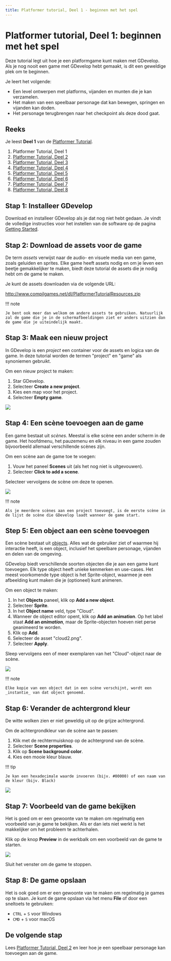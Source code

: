 ```yaml
---
title: Platformer tutorial, Deel 1 - beginnen met het spel
---
```

# Platformer tutorial, Deel 1: beginnen met het spel

Deze tutorial legt uit hoe je een platformgame kunt maken met GDevelop. Als je nog nooit een game met GDevelop hebt gemaakt, is dit een geweldige plek om te beginnen.

Je leert het volgende:

- Een level ontwerpen met platforms, vijanden en munten die je kan verzamelen.
- Het maken van een speelbaar personage dat kan bewegen, springen en vijanden kan doden.
- Het personage terugbrengen naar het checkpoint als deze dood gaat.

## Reeks

Je leest **Deel 1** van de  [Platformer Tutorial](/nl/gdevelop5/tutorials/platformer/start).

1. Platformer Tutorial, Deel 1
2. [Platformer Tutorial, Deel 2](/nl/gdevelop5/tutorials/platformer/part-2)
3. [Platformer Tutorial, Deel 3](/gdevelop5/tutorials/platformer/part-3)
4. [Platformer Tutorial, Deel 4](/gdevelop5/tutorials/platformer/part-4)
5. [Platformer Tutorial, Deel 5](/gdevelop5/tutorials/platformer/part-5)
6. [Platformer Tutorial, Deel 6](/gdevelop5/tutorials/platformer/part-6)
7. [Platformer Tutorial, Deel 7](/gdevelop5/tutorials/platformer/part-7)
8. [Platformer Tutorial, Deel 8](/gdevelop5/tutorials/platformer/part-8)

## Stap 1: Installeer GDevelop

Download en installeer GDevelop als je dat nog niet hebt gedaan. Je vindt de volledige instructies voor het instellen van de software op de pagina [Getting Started](/gdevelop5/getting_started).

## Stap 2: Download de assets voor de game

De term *assets* verwijst naar de audio- en visuele media van een game, zoals geluiden en sprites. Elke game heeft assets nodig en om je leven een beetje gemakkelijker te maken, biedt deze tutorial de assets die je nodig hebt om de game te maken.

Je kunt de assets downloaden via de volgende URL:

http://www.compilgames.net/dl/PlatformerTutorialResources.zip

!!! note

    Je bent ook meer dan welkom om andere assets te gebruiken. Natuurlijk zal de game die je in de schermafbeeldingen ziet er anders uitzien dan de game die je uiteindelijk maakt.

## Stap 3: Maak een nieuw project

In GDevelop is een _project_ een container voor de assets en logica van de game. In deze tutorial worden de termen "project" en "game" als synoniemen gebruikt.

Om een nieuw project te maken:

1. Star GDevelop.
2. Selecteer **Create a new project**.
3. Kies een map voor het project.
4. Selecteer **Empty game**.

![](/gdevelop5/tutorials/platformer/create-project.gif)

## Stap 4: Een scène toevoegen aan de game

Een game bestaat uit _scènes_. Meestal is elke scène een ander scherm in de game. Het hoofdmenu, het pauzemenu en elk niveau in een game zouden bijvoorbeeld allemaal verschillende scènes zijn.

Om een scène aan de game toe te voegen:

1. Vouw het paneel **Scenes** uit (als het nog niet is uitgevouwen).
2. Selecteer **Click to add a scene**.

Selecteer vervolgens de scène om deze te openen.

![](/gdevelop5/tutorials/platformer/add-scene.gif)

!!! note

    Als je meerdere scènes aan een project toevoegt, is de eerste scène in de lijst de scène die GDevelop laadt wanneer de game start.

## Step 5: Een object aan een scène toevoegen

Een scène bestaat uit [objects](/gdevelop5/objects). Alles wat de gebruiker ziet of waarmee hij interactie heeft, is een object, inclusief het speelbare personage, vijanden en delen van de omgeving.

GDevelop biedt verschillende soorten objecten die je aan een game kunt toevoegen. Elk type object heeft unieke kenmerken en use-cases. Het meest voorkomende type object is het Sprite-object, waarmee je een afbeelding kunt maken die je (optioneel) kunt animeren.

Om een object te maken:

1. In het **Objects** paneel, klik op  **Add a new object**.
2. Selecteer **Sprite**.
3. In het **Object name** veld, type "Cloud".
4. Wanneer de object editor opent, klik op **Add an animation**. Op het label staat **Add an _animation_**, maar de Sprite-objecten hoeven niet perse geanimeerd te worden.
5. Klik op **Add**.
6. Selecteer de asset "cloud2.png".
7. Selecteer **Apply**.

Sleep vervolgens een of meer exemplaren van het "Cloud"-object naar de scène.

![](/gdevelop5/tutorials/platformer/add-object-instance.gif)

!!! note

    Elke kopie van een object dat in een scène verschijnt, wordt een _instantie_ van dat object genoemd.

## Stap 6: Verander de achtergrond kleur

De witte wolken zien er niet geweldig uit op de grijze achtergrond.

Om de achtergrondkleur van de scène aan te passen:

1. Klik met de rechtermuisknop op de achtergrond van de scène.
2. Selecteer **Scene properties**.
3. Klik op **Scene background color**.
4. Kies een mooie kleur blauw.

!!! tip

    Je kan een hexadecimale waarde invoeren (bijv. #00000) of een naam van de kleur (bijv. Black)

![](/gdevelop5/tutorials/platformer/set-scene-background-color.jpg)

## Stap 7: Voorbeeld van de game bekijken

Het is goed om er een gewoonte van te maken om regelmatig een voorbeeld van je game te bekijken. Als er dan iets niet werkt is het makkelijker om het probleem te achterhalen.

Klik op de knop **Preview** in de werkbalk om een voorbeeld van de game te starten.

![](/gdevelop5/tutorials/platformer/preview-button.jpg)

Sluit het venster om de game te stoppen.

## Stap 8: De game opslaan

Het is ook goed om er een gewoonte van te maken om regelmatig je games op te slaan. Je kunt de game opslaan via het menu **File** of door een sneltoets te gebruiken:

- `CTRL` + `S` voor Windows
- `CMD` + `S` voor macOS

## De volgende stap

Lees [Platformer Tutorial, Deel 2](/nl/gdevelop5/tutorials/platformer/part-2) en leer hoe je een speelbaar personage kan toevoegen aan de game.